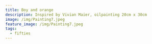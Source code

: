 ```yaml
---
title: Boy and orange
description: Inspired by Vivian Maier, oilpainting 20cm x 30cm
image: /img/Painting7.jpeg
feature_image: /img/Painting7.jpeg
tags:
  - fifties
---
```

